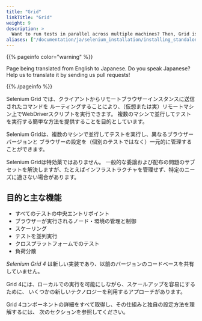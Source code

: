 ```yaml
---
title: "Grid"
linkTitle: "Grid"
weight: 9
description: >
  Want to run tests in parallel across multiple machines? Then, Grid is for you.
aliases: ["/documentation/ja/selenium_installation/installing_standalone_server/"]
---
```


{{% pageinfo color="warning" %}}
<p class="lead">
   <i class="fas fa-language display-4"></i> 
   Page being translated from 
   English to Japanese. Do you speak Japanese? Help us to translate
   it by sending us pull requests!
</p>
{{% /pageinfo %}}

Selenium Grid では、クライアントからリモートブラウザーインスタンスに送信されたコマンドを
ルーティングすることにより、（仮想または実）リモートマシン上でWebDriverスクリプトを実行できます。 
複数のマシンで並行してテストを実行する簡単な方法を提供することを目的としています。

Selenium Gridは、複数のマシンで並行してテストを実行し、異なるブラウザーバージョンと
ブラウザーの設定を（個別のテストではなく）一元的に管理することができます。

Selenium Gridは特効薬ではありません。 
一般的な委譲および配布の問題のサブセットを解決しますが、たとえばインフラストラクチャを管理せず、特定のニーズに適さない場合があります。

## 目的と主な機能

* すべてのテストの中央エントリポイント
* ブラウザーが実行されるノード・環境の管理と制御
* スケーリング
* テストを並列実行
* クロスプラットフォームでのテスト
* 負荷分散


_Selenium Grid 4_ は新しい実装であり、以前のバージョンのコードベースを共有していません。

Grid 4には、ローカルでの実行を可能にしながら、スケールアップを容易にするために、
いくつかの新しいテクノロジーを利用するアプローチがあります。

Grid 4コンポーネントの詳細をすべて取得し、その仕組みと独自の設定方法を理解するには、
次のセクションを参照してください。